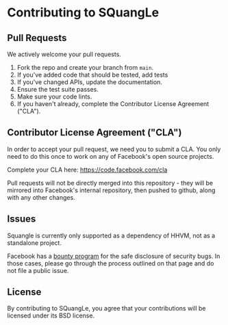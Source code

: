 # Contributing to SQuangLe

## Pull Requests
We actively welcome your pull requests.
1. Fork the repo and create your branch from `main`.
2. If you've added code that should be tested, add tests
3. If you've changed APIs, update the documentation.
4. Ensure the test suite passes.
5. Make sure your code lints.
6. If you haven't already, complete the Contributor License Agreement ("CLA").

## Contributor License Agreement ("CLA")
In order to accept your pull request, we need you to submit a CLA. You only need
to do this once to work on any of Facebook's open source projects.

Complete your CLA here: <https://code.facebook.com/cla>

Pull requests will not be directly merged into this repository - they will be
mirrored into Facebook's internal repository, then pushed to github, along
with any other changes.

## Issues

Squangle is currently only supported as a dependency of HHVM, not as a
standalone project.

Facebook has a [bounty program](https://www.facebook.com/whitehat/) for the safe
disclosure of security bugs. In those cases, please go through the process
outlined on that page and do not file a public issue.

## License
By contributing to SQuangLe, you agree that your contributions will be
licensed under its BSD license.
